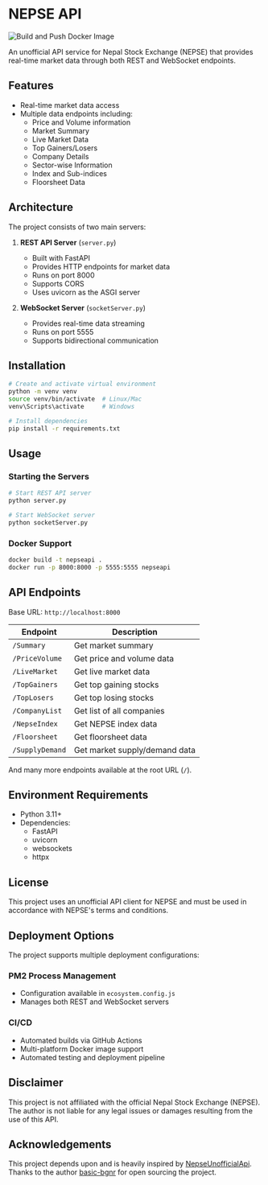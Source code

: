 # NEPSE API

![Build and Push Docker Image](https://github.com/surajrimal07/NepseAPI/actions/workflows/docker-build.yml/badge.svg)

An unofficial API service for Nepal Stock Exchange (NEPSE) that provides real-time market data through both REST and WebSocket endpoints.

## Features

- Real-time market data access
- Multiple data endpoints including:
  - Price and Volume information
  - Market Summary
  - Live Market Data
  - Top Gainers/Losers
  - Company Details
  - Sector-wise Information
  - Index and Sub-indices
  - Floorsheet Data

## Architecture

The project consists of two main servers:

1. **REST API Server** (`server.py`)
   - Built with FastAPI
   - Provides HTTP endpoints for market data
   - Runs on port 8000
   - Supports CORS
   - Uses uvicorn as the ASGI server

2. **WebSocket Server** (`socketServer.py`)
   - Provides real-time data streaming
   - Runs on port 5555
   - Supports bidirectional communication

## Installation

```sh
# Create and activate virtual environment
python -m venv venv
source venv/bin/activate  # Linux/Mac
venv\Scripts\activate     # Windows

# Install dependencies
pip install -r requirements.txt
```

## Usage

### Starting the Servers

```sh
# Start REST API server
python server.py

# Start WebSocket server
python socketServer.py
```

### Docker Support

```sh
docker build -t nepseapi .
docker run -p 8000:8000 -p 5555:5555 nepseapi
```

## API Endpoints

Base URL: `http://localhost:8000`

| Endpoint       | Description                |
|----------------|----------------------------|
| `/Summary`     | Get market summary         |
| `/PriceVolume` | Get price and volume data  |
| `/LiveMarket`  | Get live market data       |
| `/TopGainers`  | Get top gaining stocks     |
| `/TopLosers`   | Get top losing stocks      |
| `/CompanyList` | Get list of all companies  |
| `/NepseIndex`  | Get NEPSE index data       |
| `/Floorsheet`  | Get floorsheet data        |
| `/SupplyDemand`| Get market supply/demand data |

And many more endpoints available at the root URL (`/`).

## Environment Requirements

- Python 3.11+
- Dependencies:
  - FastAPI
  - uvicorn
  - websockets
  - httpx

## License

This project uses an unofficial API client for NEPSE and must be used in accordance with NEPSE's terms and conditions.

## Deployment Options

The project supports multiple deployment configurations:

### PM2 Process Management

- Configuration available in `ecosystem.config.js`
- Manages both REST and WebSocket servers

### CI/CD

- Automated builds via GitHub Actions
- Multi-platform Docker image support
- Automated testing and deployment pipeline

## Disclaimer

This project is not affiliated with the official Nepal Stock Exchange (NEPSE). The author is not liable for any legal issues or damages resulting from the use of this API.

## Acknowledgements

This project depends upon and is heavily inspired by [NepseUnofficialApi](https://github.com/basic-bgnr/NepseUnofficialApi). Thanks to the author [basic-bgnr](https://github.com/basic-bgnr) for open sourcing the project.
